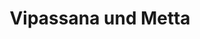 ---
layout: SeminarLayout
title: 'Vipassana und Metta'
startDate: '07.06.2020'
endDate: '14.06.2020'
descriptionShort: 'Durch das kontinuierliche, liebevolle, annehmende Spüren und Betrachten aller Phänomene in Körper, Herz und Geist können wir grundlegende Tatsachen des Lebens direkt erfahren; in erster Linie die Vergänglichkeit.'
description: 'Manchmal beschert uns das Leben angenehme Erfahrungen, manchmal unangenehme, die kommen und gehen wie die Wolken am Himmel. Es ist nicht "Ich", der/die die Erfahrung kreiert. Sie entstehen auf Grund von Ursachen und Bedingungen, die im Moment zusammenkommen. Wenn wir dies zutiefst erkennen und akzeptieren, ist große Freiheit möglich. Die Übung von Metta befähigt uns, uns dem, was das Leben bietet, freundlich und wohlwollend zuzuwenden, ohne dadurch passiv oder depressiv zu werden – ganz im Gegenteil: wir werden präsenter, verantwortungsvoller, mitfühlender, denn die grundlegende Qualität von Metta ist, in Kontakt zu sein. Abgesehen von Meditationsanleitungen, Vorträgen und Gesprächen mit dem Lehrenden findet der Kurs in vollständigem Schweigen statt. Er ist für AnfängerInnen wie auch für erfahrene Meditierende geeignet. Teilnahmebedingungen: Anwesenheit von Kursbeginn bis Kursende.'
honorar: 'Dana (auf freiwilliger Basis)'
kursgebuehr: '80 €'
unterkunft: '280 €, Aufpreis bei Einzelzimmer'
dozentenbeschreibung: '**Samuel Theiler** praktiziert seit über 25 Jahren Vipassana und Metta bei Lehrenden in Europa, Thailand und Myanmar (Burma). Er wurde von Fred von Allmen während 5 Jahren zum Lehren geschult und autorisiert. Er ist Stiftungsrat des Meditationszentrums Beatenberg und leitet den Vertrieb der "Dharma Tapes", einer Audiothek buddhistischer Vorträge.'
website: 'Samuel Theiler'
websiteUrl: 'http://www.samueltheiler.ch'
performers: 'Samuel Theiler'
---